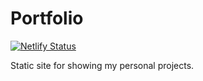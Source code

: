 # Portfolio

[![Netlify Status](https://api.netlify.com/api/v1/badges/81865874-2107-4530-b62e-340826e13766/deploy-status)](https://app.netlify.com/sites/cosmic-toffee-ba04d5/deploys)

Static site for showing my personal projects.